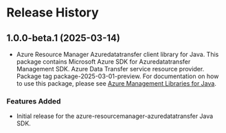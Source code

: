 # Release History

## 1.0.0-beta.1 (2025-03-14)

- Azure Resource Manager Azuredatatransfer client library for Java. This package contains Microsoft Azure SDK for Azuredatatransfer Management SDK. Azure Data Transfer service resource provider. Package tag package-2025-03-01-preview. For documentation on how to use this package, please see [Azure Management Libraries for Java](https://aka.ms/azsdk/java/mgmt).
### Features Added

- Initial release for the azure-resourcemanager-azuredatatransfer Java SDK.
